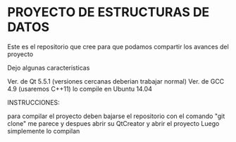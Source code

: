 # PROYECTO DE ESTRUCTURAS DE DATOS

Este es el repositorio que cree para que podamos compartir los avances del proyecto

Dejo algunas caracteristicas

Ver. de Qt 5.5.1 (versiones cercanas deberian trabajar normal)
Ver. de GCC 4.9 (usaremos C++11)
lo compile en Ubuntu 14.04

INSTRUCCIONES:

para compilar el proyecto deben bajarse el repositorio con el comando "git clone" me parece
y despues abrir su QtCreator y abrir el proyecto
Luego simplemente lo compilan
